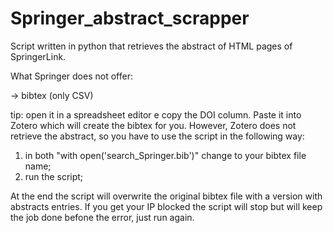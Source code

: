 # Springer_abstract_scrapper

Script written in python that retrieves the abstract of HTML pages of SpringerLink.

What Springer does not offer:

-> bibtex (only CSV)

tip: open it in a spreadsheet editor e copy the DOI column. Paste it into Zotero which will create the bibtex for you. However, Zotero does not retrieve the abstract, so you have to use the script in the following way:

1. in both "with open('search_Springer.bib')" change to your bibtex file name;
2. run the script;

At the end the script will overwrite the original bibtex file with a version with abstracts entries. If you get your IP blocked the script will stop but will keep the job done befone the error, just run again.
